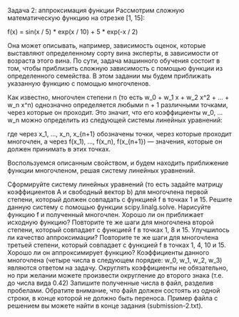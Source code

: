 Задача 2: аппроксимация функции
Рассмотрим сложную математическую функцию на отрезке [1, 15]:

f(x) = sin(x / 5) * exp(x / 10) + 5 * exp(-x / 2)


Она может описывать, например, зависимость оценок, которые выставляют определенному сорту вина эксперты, в зависимости от возраста этого вина. По сути, задача машинного обучения состоит в том, чтобы приблизить сложную зависимость с помощью функции из определенного семейства. В этом задании мы будем приближать указанную функцию с помощью многочленов.

Как известно, многочлен степени n (то есть w_0 + w_1 x + w_2 x^2 + ... + w_n x^n) однозначно определяется любыми n + 1 различными точками, через которые он проходит. Это значит, что его коэффициенты w_0, ... w_n можно определить из следующей системы линейных уравнений:


где через x_1, ..., x_n, x_{n+1} обозначены точки, через которые проходит многочлен, а через f(x_1), ..., f(x_n), f(x_{n+1}) — значения, которые он должен принимать в этих точках.

Воспользуемся описанным свойством, и будем находить приближение функции многочленом, решая систему линейных уравнений.

Сформируйте систему линейных уравнений (то есть задайте матрицу коэффициентов A и свободный вектор b) для многочлена первой степени, который должен совпадать с функцией f в точках 1 и 15. Решите данную систему с помощью функции scipy.linalg.solve. Нарисуйте функцию f и полученный многочлен. Хорошо ли он приближает исходную функцию?
Повторите те же шаги для многочлена второй степени, который совпадает с функцией f в точках 1, 8 и 15. Улучшилось ли качество аппроксимации?
Повторите те же шаги для многочлена третьей степени, который совпадает с функцией f в точках 1, 4, 10 и 15. Хорошо ли он аппроксимирует функцию? Коэффициенты данного многочлена (четыре числа в следующем порядке: w_0, w_1, w_2, w_3) являются ответом на задачу. Округлять коэффициенты не обязательно, но при желании можете произвести округление до второго знака (т.е. до числа вида 0.42)
Запишите полученные числа в файл, разделив пробелами. Обратите внимание, что файл должен состоять из одной строки, в конце которой не должно быть переноса. Пример файла с решением вы можете найти в конце задания (submission-2.txt).
